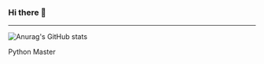 ### Hi there 👋

--------------------

![Anurag's GitHub stats](https://github-readme-stats.vercel.app/api?username=dev-ruby&show_icons=true&theme=radical)

Python Master
